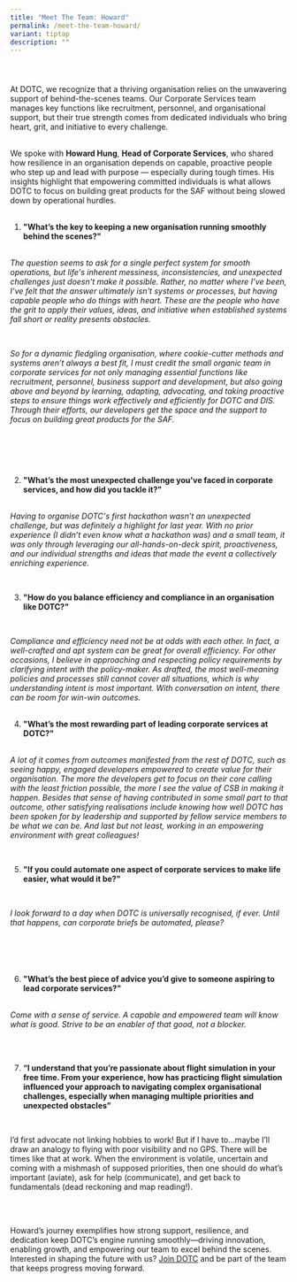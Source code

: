 ```yaml
---
title: "Meet The Team: Howard"
permalink: /meet-the-team-howard/
variant: tiptap
description: ""
---
```

<h3></h3>
<p>
<br>
</p>
<p>At DOTC, we recognize that a thriving organisation relies on the unwavering
support of behind-the-scenes teams. Our Corporate Services team manages
key functions like recruitment, personnel, and organisational support,
but their true strength comes from dedicated individuals who bring heart,
grit, and initiative to every challenge.</p>
<p>
<br>We spoke with <strong>Howard Hung</strong>, <strong>Head of Corporate Services</strong>,
who shared how resilience in an organisation depends on capable, proactive
people who step up and lead with purpose — especially during tough times.
His insights highlight that empowering committed individuals is what allows
DOTC to focus on building great products for the SAF without being slowed
down by operational hurdles.
<br>
<br>
</p>
<ol>
<li>
<p><strong>"What’s the key to keeping a new organisation running smoothly behind the scenes?"</strong><em><br><br></em>
</p>
</li>
</ol>
<p><em>The question seems to ask for a single perfect system for smooth operations, but life's inherent messiness, inconsistencies, and unexpected challenges just doesn't make it possible. Rather, no matter where I’ve been, I’ve felt that the answer ultimately isn't systems or processes, but having capable people who do things with heart. These are the people who have the grit to apply their values, ideas, and initiative when established systems fall short or reality presents obstacles.</em>
</p>
<p>
<br>
</p>
<p><em>So for a dynamic fledgling organisation, where cookie-cutter methods and systems aren’t always a best fit, I must credit the small organic team in corporate services for not only managing essential functions like recruitment, personnel, business support and development, but also going above and beyond by learning, adapting, advocating, and taking proactive steps to ensure things work effectively and efficiently for DOTC and DIS. Through their efforts, our developers get the space and the support to focus on building great products for the SAF.</em>
</p>
<p>
<br>
</p>
<p><em><br><br></em>
</p>
<ol start="2">
<li>
<p><strong>"What’s the most unexpected challenge you've faced in corporate services, and how did you tackle it?"</strong><em><br><br></em>
</p>
</li>
</ol>
<p><em>Having to organise DOTC's first hackathon wasn’t an unexpected challenge, but was definitely a highlight for last year. With no prior experience (I didn’t even know what a hackathon was) and a small team, it was only through leveraging our all-hands-on-deck spirit, proactiveness, and our individual strengths and ideas that made the event a collectively enriching experience.</em>
</p>
<p>
<br>
</p>
<ol start="3">
<li>
<p><strong>"How do you balance efficiency and compliance in an organisation like DOTC?"</strong>
</p>
</li>
</ol>
<p>
<br>
</p>
<p><em>Compliance and efficiency need not be at odds with each other. In fact, a well-crafted and apt system can be great for overall efficiency. For other occasions, I believe in approaching and respecting policy requirements by clarifying intent with the policy-maker. As drafted, the most well-meaning policies and processes still cannot cover all situations, which is why understanding intent is most important. With conversation on intent, there can be room for win-win outcomes.<br><br></em>
</p>
<ol start="4">
<li>
<p><strong>"What’s the most rewarding part of leading corporate services at DOTC?"</strong><em><br><br></em>
</p>
</li>
</ol>
<p><em>A lot of it comes from outcomes manifested from the rest of DOTC, such as seeing happy, engaged developers empowered to create value for their organisation. The more the developers get to focus on their core calling with the least friction possible, the more I see the value of CSB in making it happen. Besides that sense of having contributed in some small part to that outcome, other satisfying realisations include knowing how well DOTC has been spoken for by leadership and supported by fellow service members to be what we can be. And last but not least, working in an empowering environment with great colleagues!</em>
</p>
<p>
<br>
</p>
<ol start="5">
<li>
<p><strong>"If you could automate one aspect of corporate services to make life easier, what would it be?"</strong>
</p>
</li>
</ol>
<p>
<br>
</p>
<p><em>I look forward to a day when DOTC is universally recognised, if ever. Until that happens, can corporate briefs be automated, please?</em>
</p>
<p>
<br>
</p>
<h3></h3>
<p>
<br>
</p>
<ol start="6">
<li>
<p><strong>"What’s the best piece of advice you’d give to someone aspiring to lead corporate services?"<br><br></strong>
</p>
</li>
</ol>
<p><em>Come with a sense of service. A capable and empowered team will know what is good. Strive to be an enabler of that good, not a blocker.</em>
</p>
<p>
<br>
<br>
</p>
<ol start="7">
<li>
<p><strong>“I understand that you’re passionate about flight simulation in your free time. From your experience, how has practicing flight simulation influenced your approach to navigating complex organisational challenges, especially when managing multiple priorities and unexpected obstacles”</strong>
</p>
</li>
</ol>
<p>
<br>
</p>
<p>I’d first advocate not linking hobbies to work! But if I have to…maybe
I’ll draw an analogy to flying with poor visibility and no GPS. There will
be times like that at work. When the environment is volatile, uncertain
and coming with a mishmash of supposed priorities, then one should do what’s
important (aviate), ask for help (communicate), and get back to fundamentals
(dead reckoning and map reading!).</p>
<p>
<br>
</p>
<p><em><br></em>Howard’s journey exemplifies how strong support, resilience,
and dedication keep DOTC’s engine running smoothly—driving innovation,
enabling growth, and empowering our team to excel behind the scenes. Interested
in shaping the future with us? <a href="https://go.gov.sg/dotc-careers" rel="noopener noreferrer nofollow" target="_blank"><u>Join DOTC</u></a> and be part of
the team that keeps progress moving forward.</p>
<p>
<br>
</p>